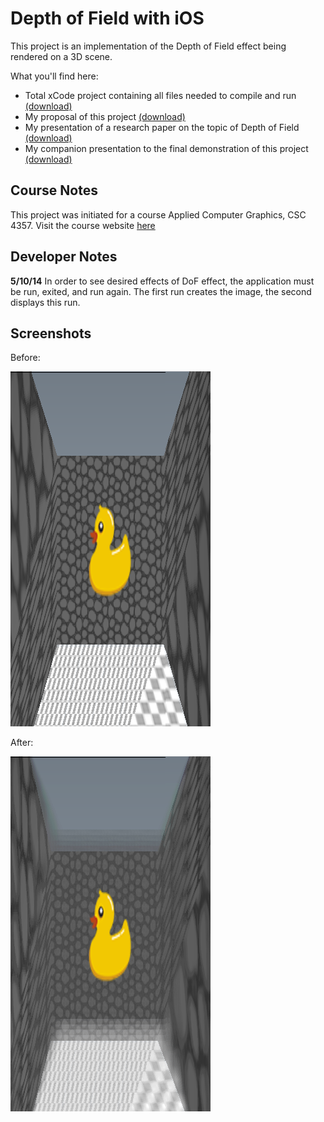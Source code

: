 # Depth of Field with iOS

This project is an implementation of the Depth of Field effect being rendered on a 3D scene.

What you'll find here:

- Total xCode project containing all files needed to compile and run [(download)](https://github.com/skydiving-nono/OpenGL/raw/master/DoF/Depth.of.Field/Depth.of.Field.zip)
- My proposal of this project [(download)](https://github.com/skydiving-nono/OpenGL/raw/master/DoF/Project-Proposal.pdf)
- My presentation of a research paper on the topic of Depth of Field [(download)](https://github.com/skydiving-nono/OpenGL/raw/master/DoF/Midterm%20Paper%20Presentation.pdf)
- My companion presentation to the final demonstration of this project [(download)](https://github.com/skydiving-nono/OpenGL/raw/master/DoF/Final%20Presentation.pdf)

## Course Notes

This project was initiated for a course Applied Computer Graphics, CSC 4357. Visit the course website 
[here](http://csc.lsu.edu/~kooima/csc4357/index.html)

## Developer Notes

**5/10/14** In order to see desired effects of DoF effect, the application must be run, exited, and run again. The first run creates the image, the second displays this run.

## Screenshots

Before:

![alt text](https://github.com/skydiving-nono/OpenGL/raw/master/DoF/Depth.of.Field/DoF/Textures/Image13.png)

After:

![alt text](https://github.com/skydiving-nono/OpenGL/raw/master/DoF/Depth.of.Field/DoF/Textures/blendedImage.png)